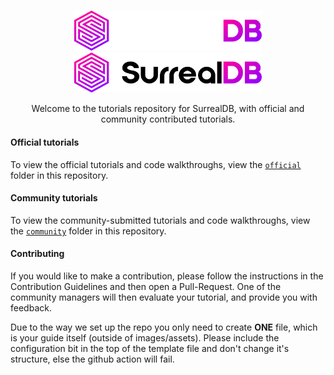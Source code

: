 <br>

<p align="center">
    <a href="https://github.com/surrealdb/tutorials#gh-dark-mode-only" target="_blank">
        <img width="300" src="img/white/logo.svg" alt="SurrealDB Logo">
    </a>
    <a href="https://github.com/surrealdb/tutorials#gh-light-mode-only" target="_blank">
        <img width="300" src="img/black/logo.svg" alt="SurrealDB Logo">
    </a>
</p>

<p align="center">Welcome to the tutorials repository for SurrealDB, with official and community contributed tutorials.</p>

#### Official tutorials

To view the official tutorials and code walkthroughs, view the [`official`](https://github.com/surrealdb/tutorials/tree/main/official) folder in this repository.

#### Community tutorials

To view the community-submitted tutorials and code walkthroughs, view the [`community`](https://github.com/surrealdb/tutorials/tree/main/community) folder in this repository.

#### Contributing

If you would like to make a contribution, please follow the instructions in the Contribution Guidelines and then open a Pull-Request. One of the community managers will then evaluate your tutorial, and provide you with feedback.

Due to the way we set up the repo you only need to create **ONE** file, which is your guide itself (outside of images/assets). Please include the configuration bit in the top of the template file and don't change it's structure, else the github action will fail.